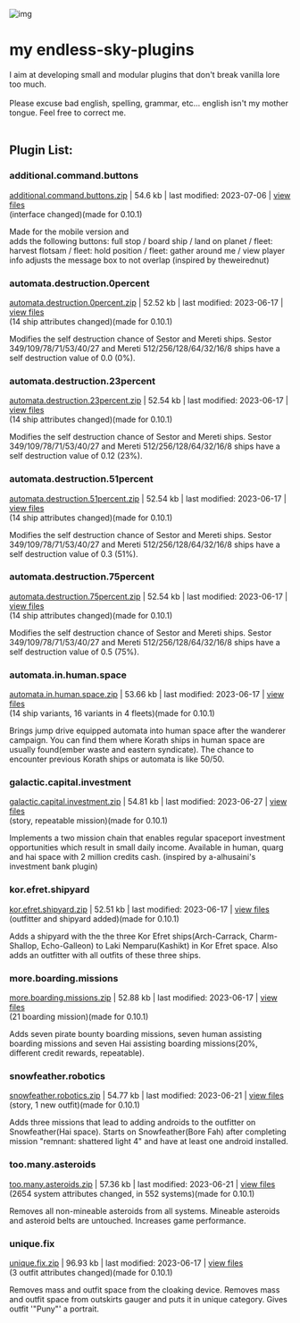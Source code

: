 ![img](https://github.com/zuckung/test/blob/main/res/icon.png)
# **my endless-sky-plugins**
I aim at developing small and modular plugins that don't break vanilla lore too much. <br><br>
Please excuse bad english, spelling, grammar, etc... english isn't my mother tongue. Feel free to correct me. <br><br>


## Plugin List:<br>


### additional.command.buttons
[additional.command.buttons.zip](https://github.com/zuckung/endless-sky-plugins/releases/download/Latest/additional.command.buttons.zip) | 54.6 kb | last modified: 2023-07-06
 | [view files](https://github.com/zuckung/endless-sky-plugins/tree/main/myplugins/additional.command.buttons/) <br>
(interface changed)(made for 0.10.1)


Made for the mobile version and  
adds the following buttons: full stop / board ship / land on planet / fleet: harvest flotsam / fleet: hold position / fleet: gather around me / view player info
adjusts the message box to not overlap
(inspired by theweirednut)

 
### automata.destruction.0percent
[automata.destruction.0percent.zip](https://github.com/zuckung/endless-sky-plugins/releases/download/Latest/automata.destruction.0percent.zip) | 52.52 kb | last modified: 2023-06-17
 | [view files](https://github.com/zuckung/endless-sky-plugins/tree/main/myplugins/automata.destruction.0percent/) <br>
(14 ship attributes changed)(made for 0.10.1)


Modifies the self destruction chance of Sestor and Mereti ships.
Sestor 349/109/78/71/53/40/27 and Mereti 512/256/128/64/32/16/8 ships have a self destruction value of 0.0 (0%).

 
### automata.destruction.23percent
[automata.destruction.23percent.zip](https://github.com/zuckung/endless-sky-plugins/releases/download/Latest/automata.destruction.23percent.zip) | 52.54 kb | last modified: 2023-06-17
 | [view files](https://github.com/zuckung/endless-sky-plugins/tree/main/myplugins/automata.destruction.23percent/) <br>
(14 ship attributes changed)(made for 0.10.1)


Modifies the self destruction chance of Sestor and Mereti ships.
Sestor 349/109/78/71/53/40/27 and Mereti 512/256/128/64/32/16/8 ships have a self destruction value of 0.12 (23%).

 
### automata.destruction.51percent
[automata.destruction.51percent.zip](https://github.com/zuckung/endless-sky-plugins/releases/download/Latest/automata.destruction.51percent.zip) | 52.54 kb | last modified: 2023-06-17
 | [view files](https://github.com/zuckung/endless-sky-plugins/tree/main/myplugins/automata.destruction.51percent/) <br>
(14 ship attributes changed)(made for 0.10.1)


Modifies the self destruction chance of Sestor and Mereti ships.
Sestor 349/109/78/71/53/40/27 and Mereti 512/256/128/64/32/16/8 ships have a self destruction value of 0.3 (51%).

 
### automata.destruction.75percent
[automata.destruction.75percent.zip](https://github.com/zuckung/endless-sky-plugins/releases/download/Latest/automata.destruction.75percent.zip) | 52.54 kb | last modified: 2023-06-17
 | [view files](https://github.com/zuckung/endless-sky-plugins/tree/main/myplugins/automata.destruction.75percent/) <br>
(14 ship attributes changed)(made for 0.10.1)


Modifies the self destruction chance of Sestor and Mereti ships.
Sestor 349/109/78/71/53/40/27 and Mereti 512/256/128/64/32/16/8 ships have a self destruction value of 0.5 (75%).

 
### automata.in.human.space
[automata.in.human.space.zip](https://github.com/zuckung/endless-sky-plugins/releases/download/Latest/automata.in.human.space.zip) | 53.66 kb | last modified: 2023-06-17
 | [view files](https://github.com/zuckung/endless-sky-plugins/tree/main/myplugins/automata.in.human.space/) <br>
(14 ship variants, 16 variants in 4 fleets)(made for 0.10.1)


Brings jump drive equipped automata into human space after the wanderer campaign. 
You can find them where Korath ships in human space are usually found(ember waste and eastern syndicate). 
The chance to encounter previous Korath ships or automata is like 50/50.

 
### galactic.capital.investment
[galactic.capital.investment.zip](https://github.com/zuckung/endless-sky-plugins/releases/download/Latest/galactic.capital.investment.zip) | 54.81 kb | last modified: 2023-06-27
 | [view files](https://github.com/zuckung/endless-sky-plugins/tree/main/myplugins/galactic.capital.investment/) <br>
(story, repeatable mission)(made for 0.10.1)


Implements a two mission chain that enables regular spaceport investment opportunities which result in small daily income. Available in human, quarg and hai space with 2 million credits cash.
(inspired by a-alhusaini's investment bank plugin)

 
### kor.efret.shipyard
[kor.efret.shipyard.zip](https://github.com/zuckung/endless-sky-plugins/releases/download/Latest/kor.efret.shipyard.zip) | 52.51 kb | last modified: 2023-06-17
 | [view files](https://github.com/zuckung/endless-sky-plugins/tree/main/myplugins/kor.efret.shipyard/) <br>
(outfitter and shipyard added)(made for 0.10.1)


Adds a shipyard with the the three Kor Efret ships(Arch-Carrack, Charm-Shallop, Echo-Galleon) to Laki Nemparu(Kashikt) in Kor Efret space. Also adds an outfitter with all outfits of these three ships.

 
### more.boarding.missions
[more.boarding.missions.zip](https://github.com/zuckung/endless-sky-plugins/releases/download/Latest/more.boarding.missions.zip) | 52.88 kb | last modified: 2023-06-17
 | [view files](https://github.com/zuckung/endless-sky-plugins/tree/main/myplugins/more.boarding.missions/) <br>
(21 boarding mission)(made for 0.10.1)


Adds seven pirate bounty boarding missions, seven human assisting boarding missions and seven Hai assisting boarding missions(20%, different credit rewards, repeatable).
 
### snowfeather.robotics
[snowfeather.robotics.zip](https://github.com/zuckung/endless-sky-plugins/releases/download/Latest/snowfeather.robotics.zip) | 54.77 kb | last modified: 2023-06-21
 | [view files](https://github.com/zuckung/endless-sky-plugins/tree/main/myplugins/snowfeather.robotics/) <br>
(story, 1 new outfit)(made for 0.10.1)


Adds three missions that lead to adding androids to the outfitter on Snowfeather(Hai space).
Starts on Snowfeather(Bore Fah) after completing mission "remnant: shattered light 4" and have at least one android installed.

 
### too.many.asteroids
[too.many.asteroids.zip](https://github.com/zuckung/endless-sky-plugins/releases/download/Latest/too.many.asteroids.zip) | 57.36 kb | last modified: 2023-06-21
 | [view files](https://github.com/zuckung/endless-sky-plugins/tree/main/myplugins/too.many.asteroids/) <br>
(2654 system attributes changed, in 552 systems)(made for 0.10.1) 


Removes all non-mineable asteroids from all systems. Mineable asteroids and asteroid belts are untouched.
Increases game performance.

 
### unique.fix
[unique.fix.zip](https://github.com/zuckung/endless-sky-plugins/releases/download/Latest/unique.fix.zip) | 96.93 kb | last modified: 2023-06-17
 | [view files](https://github.com/zuckung/endless-sky-plugins/tree/main/myplugins/unique.fix/) <br>
(3 outfit attributes changed)(made for 0.10.1)   


Removes mass and outfit space from the cloaking device.
Removes mass and outfit space from outskirts gauger and puts it in unique category.
Gives outfit '"Puny"' a portrait.

 
